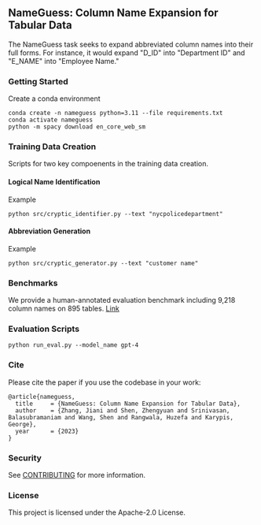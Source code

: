 ## NameGuess: Column Name Expansion for Tabular Data

The NameGuess task seeks to expand abbreviated column names into their full forms.
For instance, it would expand "D_ID" into "Department ID" and "E_NAME" into "Employee Name."

### Getting Started
Create a conda environment
```
conda create -n nameguess python=3.11 --file requirements.txt
conda activate nameguess
python -m spacy download en_core_web_sm
```

### Training Data Creation
Scripts for two key compoenents in the training data creation.

#### Logical Name Identification
Example
```
python src/cryptic_identifier.py --text "nycpolicedepartment"
```

#### Abbreviation Generation
Example
```
python src/cryptic_generator.py --text "customer name"
```

### Benchmarks
We provide a human-annotated evaluation benchmark including 9,218 column names on 895 tables. [Link](./data/)

### Evaluation Scripts
```
python run_eval.py --model_name gpt-4
```

### Cite
Please cite the paper if you use the codebase in your work:

```
@article{nameguess,
  title     = {NameGuess: Column Name Expansion for Tabular Data},
  author    = {Zhang, Jiani and Shen, Zhengyuan and Srinivasan, Balasubramaniam and Wang, Shen and Rangwala, Huzefa and Karypis, George},
  year      = {2023}
}
```

### Security

See [CONTRIBUTING](CONTRIBUTING.md#security-issue-notifications) for more information.

### License

This project is licensed under the Apache-2.0 License.


